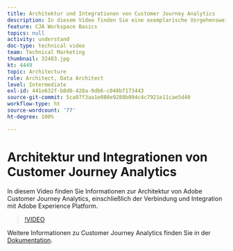 ```yaml
---
title: Architektur und Integrationen von Customer Journey Analytics
description: In diesem Video finden Sie eine exemplarische Vorgehensweise zur Architektur von Adobe Customer Journey Analytics, einschließlich der Verbindung und Integration mit Adobe Experience Platform.
feature: CJA Workspace Basics
topics: null
activity: understand
doc-type: technical video
team: Technical Marketing
thumbnail: 32483.jpg
kt: 4449
topic: Architecture
role: Architect, Data Architect
level: Intermediate
exl-id: 441e632f-b8d0-428a-9db6-c048bf173443
source-git-commit: 5ca07f3aa1e080e9288b094c4c7921e11cae5d40
workflow-type: ht
source-wordcount: '77'
ht-degree: 100%

---
```


# Architektur und Integrationen von Customer Journey Analytics

In diesem Video finden Sie Informationen zur Architektur von Adobe Customer Journey Analytics, einschließlich der Verbindung und Integration mit Adobe Experience Platform.

>[!VIDEO](https://video.tv.adobe.com/v/32483/?quality=12)

Weitere Informationen zu Customer Journey Analytics finden Sie in der [Dokumentation](https://experienceleague.adobe.com/docs/analytics-platform/using/cja-landing.html?lang=de).
